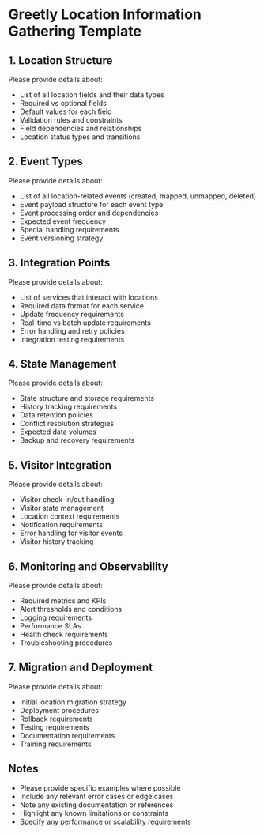 # Greetly Location Information Gathering Template

## 1. Location Structure
Please provide details about:
- List of all location fields and their data types
- Required vs optional fields
- Default values for each field
- Validation rules and constraints
- Field dependencies and relationships
- Location status types and transitions

## 2. Event Types
Please provide details about:
- List of all location-related events (created, mapped, unmapped, deleted)
- Event payload structure for each event type
- Event processing order and dependencies
- Expected event frequency
- Special handling requirements
- Event versioning strategy

## 3. Integration Points
Please provide details about:
- List of services that interact with locations
- Required data format for each service
- Update frequency requirements
- Real-time vs batch update requirements
- Error handling and retry policies
- Integration testing requirements

## 4. State Management
Please provide details about:
- State structure and storage requirements
- History tracking requirements
- Data retention policies
- Conflict resolution strategies
- Expected data volumes
- Backup and recovery requirements

## 5. Visitor Integration
Please provide details about:
- Visitor check-in/out handling
- Visitor state management
- Location context requirements
- Notification requirements
- Error handling for visitor events
- Visitor history tracking

## 6. Monitoring and Observability
Please provide details about:
- Required metrics and KPIs
- Alert thresholds and conditions
- Logging requirements
- Performance SLAs
- Health check requirements
- Troubleshooting procedures

## 7. Migration and Deployment
Please provide details about:
- Initial location migration strategy
- Deployment procedures
- Rollback requirements
- Testing requirements
- Documentation requirements
- Training requirements

## Notes
- Please provide specific examples where possible
- Include any relevant error cases or edge cases
- Note any existing documentation or references
- Highlight any known limitations or constraints
- Specify any performance or scalability requirements 